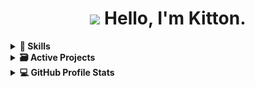 
<h1 align="center"><img src = "https://raw.githubusercontent.com/MartinHeinz/MartinHeinz/master/wave.gif" width = 30px> Hello, I'm Kitton.  </h1>

<details>
<summary><b>📒 Skills</b></summary>
	<p align="center"> 
            <img align="center" alt="C" height="30" width="40" src="https://cdn.jsdelivr.net/gh/devicons/devicon/icons/c/c-original.svg" />
            <img  align="center" alt="C++" height="30" width="40" src="https://cdn.jsdelivr.net/gh/devicons/devicon/icons/cplusplus/cplusplus-original.svg" />
		<img align="center" alt="Python" height="30" width="40" src="https://raw.githubusercontent.com/devicons/devicon/master/icons/python/python-original.svg">
		<img align="center" alt="HTML" height="30" width="40" src="https://raw.githubusercontent.com/devicons/devicon/master/icons/html5/html5-original.svg">
  	<img align="center" alt="CSS" height="30" width="40" src="https://raw.githubusercontent.com/devicons/devicon/master/icons/css3/css3-original.svg">
		<img align="center" alt="Js" height="30" width="40" src="https://raw.githubusercontent.com/devicons/devicon/master/icons/javascript/javascript-plain.svg">
 		 <img align="center" alt="Ts" height="30" width="40" src="https://raw.githubusercontent.com/devicons/devicon/master/icons/typescript/typescript-plain.svg">
 		 <img align="center" alt="React" height="30" width="40" src="https://raw.githubusercontent.com/devicons/devicon/master/icons/react/react-original.svg">
            <img align="center" alt="Tailwind" height="30" width="40" src="https://cdn.jsdelivr.net/gh/devicons/devicon/icons/tailwindcss/tailwindcss-plain.svg" />
            <img align="center" alt="Node" height="30" width="40" src="https://cdn.jsdelivr.net/gh/devicons/devicon/icons/nodejs/nodejs-original.svg" />
            <img align="center" alt="Node" height="30" width="40" src="https://cdn.jsdelivr.net/gh/devicons/devicon/icons/express/express-original.svg" />
          
  	
</p>
</details> 


<details>
<summary><b>🗃️ Active Projects</b></summary>
	<ul>
		<li><a href="https://github.com/Kittonn/Covid-Tracker"><b>Covid-Tracker</b></a> - Reports Covid-19 and Vaccination in Thailand.</li>
		<li><a href="https://github.com/Kittonn/GameMongGamer"><b>GameMongGamer</b></a> - Change characters from Thai to English.</li>
	</ul>
</details> 
<details>
	
<summary><b>💻 GitHub Profile Stats</b></summary>
  <br/>
  <p align="center">
	  <img src="https://github-readme-stats.vercel.app/api/top-langs?username=Kittonn&show_icons=true&locale=en&layout=compact&theme=dark" alt="Kittonn" height="190px"/>
  <br/>
	  <a href="https://github.com/Kittonn"><img alt="Kittonn's Activity Graph" src="https://activity-graph.herokuapp.com/graph?username=Kittonn&custom_title=Kittonn's%20Contribution%20Graph&theme=react-dark" height="190px" />
  </p>
</details>




